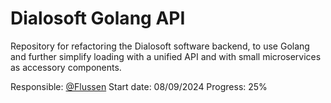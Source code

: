 
# Dialosoft Golang API

Repository for refactoring the Dialosoft software backend, to use Golang and further simplify loading with a unified API and with small microservices as accessory components.

Responsible: [@Flussen](https://github.com/Flussen)
Start date: 08/09/2024
Progress: 25%